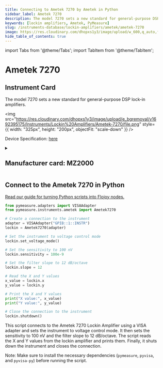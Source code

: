 ```yaml
---
title: Connecting to Ametek 7270 by Ametek in Python
sidebar_label: Ametek 7270
description: The model 7270 sets a new standard for general-purpose DSP lock-in amplifiers.
keywords: [lockin amplifiers, Ametek, PyMeasure]
slug: /instruments-database/lockin-amplifiers/ametek/ametek-7270
image: https://res.cloudinary.com/dhopxs1y3/image/upload/w_600,q_auto,f_auto/e_bgremoval/v1692395175/Instruments/Lockin%20Amplifiers/Ametek-7270/file.jpg
hide_table_of_contents: true
---
```


import Tabs from '@theme/Tabs';
import TabItem from '@theme/TabItem';

# Ametek 7270

## Instrument Card

<div className="flex">

<div>

The model 7270 sets a new standard for general-purpose DSP lock-in amplifiers.

</div>

<img src="https://res.cloudinary.com/dhopxs1y3/image/upload/e_bgremoval/v1692395175/Instruments/Lockin%20Amplifiers/Ametek-7270/file.png" style={{ width: "325px", height: "200px", objectFit: "scale-down" }} />

</div>

<div className="flex text-center">

<p>Device Specification: <a target="\_blank" href="https://www.ameteksi.com/-/media/ameteksi/download_links/documentations/7270/model_7270.pdf">here</a></p>

</div>

<details style={{ marginTop: "15px"}}>
<summary><h2>Manufacturer card: MZ2000</h2></summary>

<img src="https://res.cloudinary.com/dhopxs1y3/image/upload/v1692806123/Instruments/Vendor%20Logos/Ametek.png" style={{ width: "100%", height: "170px",objectFit: "scale-down" }} />

Since 1930, our talented and diverse workforce has been delivering **differentiated technology solutions** to create strong, sustainable and profitable growth.

<ul>
  <li>Headquarters: US</li>
  <li>Yearly Revenue (millions, USD): 6200.0</li>
  <li>Vendor Website: <a href="https://www.ametek.com/">here</a></li>
</ul>
</details>

## Connect to the Ametek 7270 in Python

[Read our guide for turning Python scripts into Flojoy nodes.](https://docs.flojoy.ai/custom-nodes/creating-custom-node/)
<Tabs>

<TabItem value="Flojoy" label="Flojoy" className="flojoy-instrument-tabs">

<NodeCardCollection category='WIDGET2000' manufacturer='MZ2000'></NodeCardCollection>

</TabItem>
<TabItem value="PyMeasure" label="PyMeasure">


```python
from pymeasure.adapters import VISAAdapter
from pymeasure.instruments.ametek import Ametek7270

# Create a connection to the instrument
adapter = VISAAdapter("GPIB::1::INSTR")
lockin = Ametek7270(adapter)

# Set the instrument to voltage control mode
lockin.set_voltage_mode()

# Set the sensitivity to 100 nV
lockin.sensitivity = 100e-9

# Set the filter slope to 12 dB/octave
lockin.slope = 12

# Read the X and Y values
x_value = lockin.x
y_value = lockin.y

# Print the X and Y values
print("X value:", x_value)
print("Y value:", y_value)

# Close the connection to the instrument
lockin.shutdown()
```

This script connects to the Ametek 7270 Lockin Amplifier using a VISA adapter and sets the instrument to voltage control mode. It then sets the sensitivity to 100 nV and the filter slope to 12 dB/octave. The script reads the X and Y values from the lockin amplifier and prints them. Finally, it shuts down the instrument and closes the connection.

Note: Make sure to install the necessary dependencies (`pymeasure`, `pyvisa`, and `pyvisa-py`) before running the script.

</TabItem>
</Tabs>